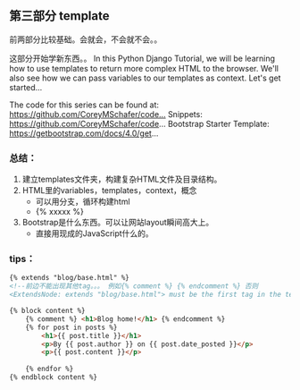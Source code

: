 ## 第三部分 template

前两部分比较基础。会就会，不会就不会。。

这部分开始学新东西。。
In this Python Django Tutorial, we will be learning how to use templates to return more complex HTML to the browser. We'll also see how we can pass variables to our templates as context. Let's get started… 

The code for this series can be found at: https://github.com/CoreyMSchafer/code… 
Snippets: https://github.com/CoreyMSchafer/code...
Bootstrap Starter Template: https://getbootstrap.com/docs/4.0/get...

### 总结：
1. 建立templates文件夹，构建复杂HTML文件及目录结构。
2. HTML里的variables，templates，context，概念
    - 可以用分支，循环构建html
    -  {% xxxxx %}
3. Bootstrap是什么东西。可以让网站layout瞬间高大上。
    - 直接用现成的JavaScript什么的。

### tips：
```html
{% extends "blog/base.html" %}  
<!--前边不能出现其他tag。。。 例如{% comment %} {% endcomment %} 否则
<ExtendsNode: extends "blog/base.html"> must be the first tag in the template. -->

{% block content %}
    {% comment %} <h1>Blog home!</h1> {% endcomment %}
    {% for post in posts %}
        <h1>{{ post.title }}</h1>
        <p>By {{ post.author }} on {{ post.date_posted }}</p>
        <p>{{ post.content }}</p>
        
    {% endfor %}
{% endblock content %}
```


